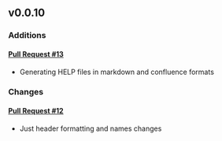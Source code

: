## v0.0.10

### Additions

#### [Pull Request #13](https://github.com/Maahsome/ktrouble/pull/13)

- Generating HELP files in markdown and confluence formats


### Changes

#### [Pull Request #12](https://github.com/Maahsome/ktrouble/pull/12)

- Just header formatting and names changes

